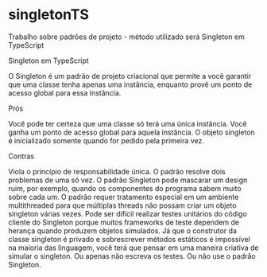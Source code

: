 # singletonTS
Trabalho sobre padrões de projeto - método utilizado será Singleton em TypeScript

Singleton em TypeScript

O Singleton é um padrão de projeto criacional que permite a você garantir que uma classe tenha apenas uma instância, 
enquanto provê um ponto de acesso global para essa instância.


Prós 

Você pode ter certeza que uma classe só terá uma única instância.
Você ganha um ponto de acesso global para aquela instância.
O objeto singleton é inicializado somente quando for pedido pela primeira vez.

Contras

Viola o princípio de responsabilidade única. O padrão resolve dois problemas de uma só vez.
O padrão Singleton pode mascarar um design ruim, por exemplo, quando os componentes do programa sabem muito sobre cada um.
O padrão requer tratamento especial em um ambiente multithreaded para que múltiplas threads não possam criar um objeto singleton várias vezes.
Pode ser difícil realizar testes unitários do código cliente do Singleton porque muitos frameworks de teste dependem de herança quando produzem 
objetos simulados. Já que o construtor da classe singleton é privado e sobrescrever métodos estáticos é impossível na maioria das linguagem, 
você terá que pensar em uma maneira criativa de simular o singleton. Ou apenas não escreva os testes. Ou não use o padrão Singleton.
